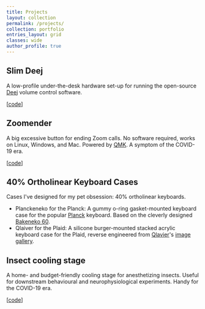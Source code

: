 ```yaml
---
title: Projects
layout: collection
permalink: /projects/
collection: portfolio
entries_layout: grid
classes: wide
author_profile: true
---
```


## Slim Deej

A low-profile under-the-desk hardware set-up for running the open-source [Deej](https://github.com/omriharel/deej) volume control software. 

[[code](https://github.com/hanhanhan-kim/slim_deej)]

## Zoomender

A big excessive button for ending Zoom calls. No software required, works on Linux, Windows, and Mac. Powered by [QMK](https://qmk.fm/). A symptom of the COVID-19 era. 

[[code](https://github.com/hanhanhan-kim/zoomender)]

## 40% Ortholinear Keyboard Cases

Cases I've designed for my pet obsession: 40% ortholinear keyboards. 
- Planckeneko for the Planck: A gummy o-ring gasket-mounted keyboard case for the popular [Planck](https://olkb.com/collections/planck) keyboard. Based on the cleverly designed [Bakeneko 60](https://github.com/kkatano/bakeneko-60). 
- Qlaiver for the Plaid: A silicone burger-mounted stacked acrylic keyboard case for the Plaid, reverse engineered from [Qlavier](https://twitter.com/qlavier)'s [image gallery](https://imgur.com/a/e2AHRcN). 

## Insect cooling stage 

A home- and budget-friendly cooling stage for anesthetizing insects. Useful for downstream behavioural and neurophysiological experiments. Handy for the COVID-19 era. 

[[code](https://github.com/hanhanhan-kim/cold_stage)]